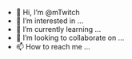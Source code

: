 - 👋 Hi, I’m @mTwitch
- 👀 I’m interested in ...
- 🌱 I’m currently learning ...
- 💞️ I’m looking to collaborate on ...
- 📫 How to reach me ...

<!---
mTwitch/mTwitch is a ✨ special ✨ repository because its `README.md` (this file) appears on your GitHub profile.
You can click the Preview link to take a look at your changes.
--->
